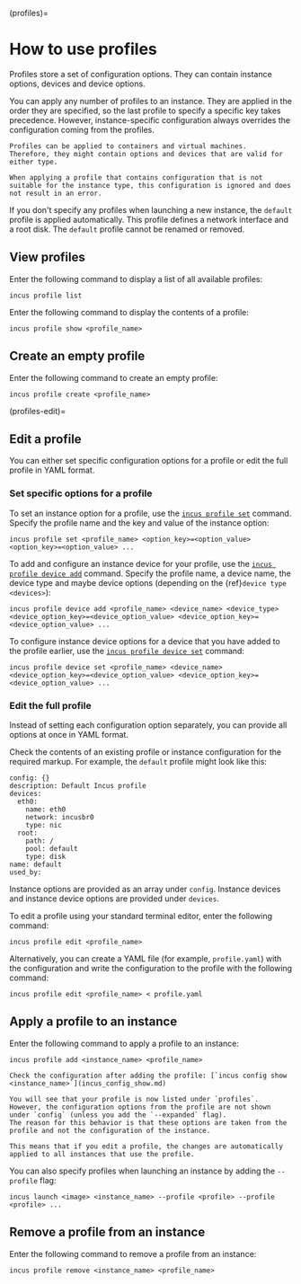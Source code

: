 (profiles)=
# How to use profiles

Profiles store a set of configuration options.
They can contain instance options, devices and device options.

You can apply any number of profiles to an instance.
They are applied in the order they are specified, so the last profile to specify a specific key takes precedence.
However, instance-specific configuration always overrides the configuration coming from the profiles.

```{note}
Profiles can be applied to containers and virtual machines.
Therefore, they might contain options and devices that are valid for either type.

When applying a profile that contains configuration that is not suitable for the instance type, this configuration is ignored and does not result in an error.
```

If you don't specify any profiles when launching a new instance, the `default` profile is applied automatically.
This profile defines a network interface and a root disk.
The `default` profile cannot be renamed or removed.

## View profiles

Enter the following command to display a list of all available profiles:

    incus profile list

Enter the following command to display the contents of a profile:

    incus profile show <profile_name>

## Create an empty profile

Enter the following command to create an empty profile:

    incus profile create <profile_name>

(profiles-edit)=
## Edit a profile

You can either set specific configuration options for a profile or edit the full profile in YAML format.

### Set specific options for a profile

To set an instance option for a profile, use the [`incus profile set`](incus_profile_set.md) command.
Specify the profile name and the key and value of the instance option:

    incus profile set <profile_name> <option_key>=<option_value> <option_key>=<option_value> ...

To add and configure an instance device for your profile, use the [`incus profile device add`](incus_profile_device_add.md) command.
Specify the profile name, a device name, the device type and maybe device options (depending on the {ref}`device type <devices>`):

    incus profile device add <profile_name> <device_name> <device_type> <device_option_key>=<device_option_value> <device_option_key>=<device_option_value> ...

To configure instance device options for a device that you have added to the profile earlier, use the [`incus profile device set`](incus_profile_device_set.md) command:

    incus profile device set <profile_name> <device_name> <device_option_key>=<device_option_value> <device_option_key>=<device_option_value> ...

### Edit the full profile

Instead of setting each configuration option separately, you can provide all options at once in YAML format.

Check the contents of an existing profile or instance configuration for the required markup.
For example, the `default` profile might look like this:

    config: {}
    description: Default Incus profile
    devices:
      eth0:
        name: eth0
        network: incusbr0
        type: nic
      root:
        path: /
        pool: default
        type: disk
    name: default
    used_by:

Instance options are provided as an array under `config`.
Instance devices and instance device options are provided under `devices`.

To edit a profile using your standard terminal editor, enter the following command:

    incus profile edit <profile_name>

Alternatively, you can create a YAML file (for example, `profile.yaml`) with the configuration and write the configuration to the profile with the following command:

    incus profile edit <profile_name> < profile.yaml

## Apply a profile to an instance

Enter the following command to apply a profile to an instance:

    incus profile add <instance_name> <profile_name>

```{tip}
Check the configuration after adding the profile: [`incus config show <instance_name>`](incus_config_show.md)

You will see that your profile is now listed under `profiles`.
However, the configuration options from the profile are not shown under `config` (unless you add the `--expanded` flag).
The reason for this behavior is that these options are taken from the profile and not the configuration of the instance.

This means that if you edit a profile, the changes are automatically applied to all instances that use the profile.
```

You can also specify profiles when launching an instance by adding the `--profile` flag:

    incus launch <image> <instance_name> --profile <profile> --profile <profile> ...

## Remove a profile from an instance

Enter the following command to remove a profile from an instance:

    incus profile remove <instance_name> <profile_name>
